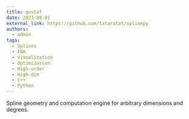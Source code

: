 ```yaml
---
title: gustaf
date: 2021-05-01
external_link: https://github.com/tataratat/splinepy
authors:
  - admin
tags:
  - Splines
  - IGA
  - Visualization
  - Optimization
  - High-order
  - High-dim
  - C++
  - Python
---
```


Spline geometry and computation engine for arbitrary dimensions and degrees.
